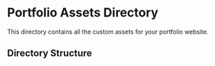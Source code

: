 # Portfolio Assets Directory

This directory contains all the custom assets for your portfolio website.

## Directory Structure

